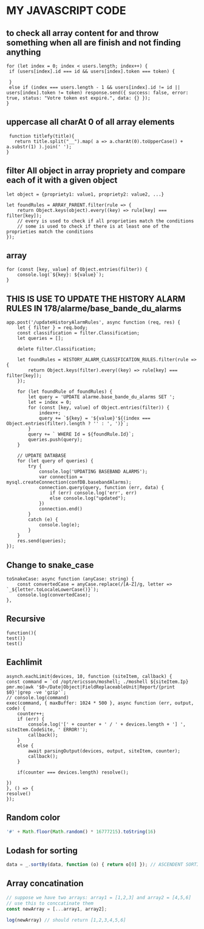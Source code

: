 # MY JAVASCRIPT CODE

## to check all array content for and throw something when all are finish and not finding anything

```javascript:
for (let index = 0; index < users.length; index++) {
 if (users[index].id === id && users[index].token === token) {

 }
 else if (index === users.length - 1 && users[index].id != id || users[index].token != token) response.send({ success: false, error: true, status: "Votre token est expiré.", data: {} });
}
```

## uppercase all charAt 0 of all array elements

```javascript:
 function titlefy(title){
   return title.split("__").map( a => a.charAt(0).toUpperCase() + a.substr(1) ).join(' ');
}
```

## filter All object in array propriety and compare each of it with a given object

```javascript:
let object = {propriety1: value1, propriety2: value2, ...}

let foundRules = ARRAY_PARENT.filter(rule => {
	return Object.keys(object).every((key) => rule[key] === filter[key]);
	// every is used to check if all proprieties match the conditions
	// some is used to check if there is at least one of the proprieties match the conditions
});
```

## array 
```javascript:
for (const [key, value] of Object.entries(filter)) {
	console.log(`${key}: ${value}`);
}
```

## THIS IS USE TO UPDATE THE HISTORY ALARM RULES IN 178/alarme/base_bande_du_alarms

```javascript:
app.post('/updateHistoryAlarmRules', async function (req, res) {
	let { filter } = req.body;
	const classification = filter.Classification;
	let queries = [];

	delete filter.Classification;

	let foundRules = HISTORY_ALARM_CLASSIFICATION_RULES.filter(rule => {
		return Object.keys(filter).every((key) => rule[key] === filter[key]);
	});

	for (let foundRule of foundRules) {
		let query = 'UPDATE alarme.base_bande_du_alarms SET ';
		let = index = 0;
		for (const [key, value] of Object.entries(filter)) {
			index++;
			query += `${key} = '${value}'${(index === Object.entries(filter).length ? '' : ', ')}`;
		}
		query += ` WHERE Id = ${foundRule.Id}`;
		queries.push(query);
	}

	// UPDATE DATABASE
	for (let query of queries) {
		try {
			console.log('UPDATING BASEBAND ALARMS');
			var connection = mysql.createConnection(confDB.basebandAlarms);
			connection.query(query, function (err, data) {
				if (err) console.log('err', err)
				else console.log("updated");
			})
			connection.end()
		}
		catch (e) {
			console.log(e);
		}
	}
	res.send(queries);
});
```

## Change to snake_case
```javascript:
toSnakeCase: async function (anyCase: string) {
	const convertedCase = anyCase.replace(/[A-Z]/g, letter => `_${letter.toLocaleLowerCase()}`);
	console.log(convertedCase);
},
```

## Recursive 
```javascript:
function(){
test()}
test()
```

## Eachlimit
```javascript:
asynch.eachLimit(devices, 10, function (siteItem, callback) {
const command = `cd /opt/ericsson/moshell; ./moshell ${siteItem.Ip} pmr.mo|awk '$0~/Date|Object|FieldReplaceableUnit|Report/{print $0}'|grep -ve 'gzip'`;
// console.log(command)
exec(command, { maxBuffer: 1024 * 500 }, async function (err, output, code) {
    counter++;
    if (err) {
        console.log('[' + counter + ' / ' + devices.length + '] ', siteItem.CodeSite, ' ERROR!');
        callback();
    }
    else {
        await parsingOutput(devices, output, siteItem, counter);
        callback();
    }
    
    if(counter === devices.length) resolve();

})
}, () => {
resolve()
});
```

## Random color
```javascript
'#' + Math.floor(Math.random() * 16777215).toString(16)
```

## Lodash for sorting
```javascript
data = _.sortBy(data, function (o) { return o[0] }); // ASCENDENT SORTING
```

## Array concatination
```javascript
// suppose we have two arrays: array1 = [1,2,3] and array2 = [4,5,6]
// use this to conccatinate them
const newArray = [...array1, array2];

log(newArray) // should return [1,2,3,4,5,6]
```

